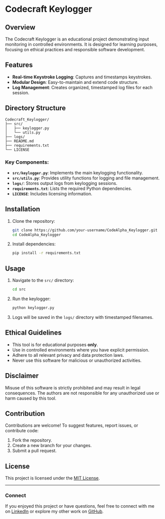 

# Codecraft  Keylogger

## Overview
The Codecraft Keylogger is an educational project demonstrating input monitoring in controlled environments. It is designed for learning purposes, focusing on ethical practices and responsible software development.

## Features
- **Real-time Keystroke Logging**: Captures and timestamps keystrokes.
- **Modular Design**: Easy-to-maintain and extend code structure.
- **Log Management**: Creates organized, timestamped log files for each session.

## Directory Structure
```
Codecraft_Keylogger/
├── src/
│   ├── keylogger.py
│   └── utils.py
├── logs/
├── README.md
├── requirements.txt
└── LICENSE
```

### Key Components:
- **`src/keylogger.py`**: Implements the main keylogging functionality.
- **`src/utils.py`**: Provides utility functions for logging and file management.
- **`logs/`**: Stores output logs from keylogging sessions.
- **`requirements.txt`**: Lists the required Python dependencies.
- **`LICENSE`**: Includes licensing information.

## Installation

1. Clone the repository:
   ```bash
   git clone https://github.com/your-username/CodeAlpha_Keylogger.git
   cd CodeAlpha_Keylogger
   ```

2. Install dependencies:
   ```bash
   pip install -r requirements.txt
   ```

## Usage
1. Navigate to the `src/` directory:
   ```bash
   cd src
   ```

2. Run the keylogger:
   ```bash
   python keylogger.py
   ```

3. Logs will be saved in the `logs/` directory with timestamped filenames.

## Ethical Guidelines
- This tool is for educational purposes **only**.
- Use in controlled environments where you have explicit permission.
- Adhere to all relevant privacy and data protection laws.
- Never use this software for malicious or unauthorized activities.

## Disclaimer
Misuse of this software is strictly prohibited and may result in legal consequences. The authors are not responsible for any unauthorized use or harm caused by this tool.

## Contribution
Contributions are welcome! To suggest features, report issues, or contribute code:
1. Fork the repository.
2. Create a new branch for your changes.
3. Submit a pull request.

## License
This project is licensed under the [MIT License](LICENSE).

---

### Connect
If you enjoyed this project or have questions, feel free to connect with me on [LinkedIn](https://www.linkedin.com/) or explore my other work on [GitHub](https://github.com/your-username).
